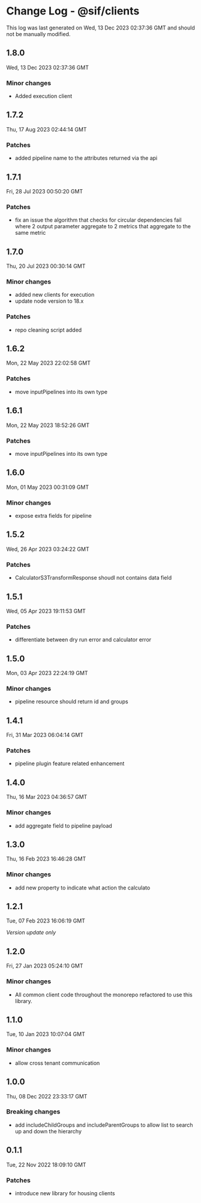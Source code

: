 # Change Log - @sif/clients

This log was last generated on Wed, 13 Dec 2023 02:37:36 GMT and should not be manually modified.

## 1.8.0
Wed, 13 Dec 2023 02:37:36 GMT

### Minor changes

- Added execution client

## 1.7.2
Thu, 17 Aug 2023 02:44:14 GMT

### Patches

- added pipeline name to the attributes returned via the api

## 1.7.1
Fri, 28 Jul 2023 00:50:20 GMT

### Patches

- fix an issue the algorithm that checks for circular dependencies fail where 2 output parameter aggregate to 2 metrics that aggregate to the same metric

## 1.7.0
Thu, 20 Jul 2023 00:30:14 GMT

### Minor changes

- added new clients for execution
- update node version to 18.x

### Patches

- repo cleaning script added

## 1.6.2
Mon, 22 May 2023 22:02:58 GMT

### Patches

- move inputPipelines into its own type

## 1.6.1
Mon, 22 May 2023 18:52:26 GMT

### Patches

- move inputPipelines into its own type

## 1.6.0
Mon, 01 May 2023 00:31:09 GMT

### Minor changes

- expose extra fields for pipeline

## 1.5.2
Wed, 26 Apr 2023 03:24:22 GMT

### Patches

- CalculatorS3TransformResponse shoudl not contains data field

## 1.5.1
Wed, 05 Apr 2023 19:11:53 GMT

### Patches

- differentiate between dry run error and calculator error

## 1.5.0
Mon, 03 Apr 2023 22:24:19 GMT

### Minor changes

- pipeline resource should return id and groups

## 1.4.1
Fri, 31 Mar 2023 06:04:14 GMT

### Patches

- pipeline plugin feature related enhancement

## 1.4.0
Thu, 16 Mar 2023 04:36:57 GMT

### Minor changes

- add aggregate field to pipeline payload

## 1.3.0
Thu, 16 Feb 2023 16:46:28 GMT

### Minor changes

- add new property to indicate what action the calculato

## 1.2.1
Tue, 07 Feb 2023 16:06:19 GMT

_Version update only_

## 1.2.0
Fri, 27 Jan 2023 05:24:10 GMT

### Minor changes

- All common client code throughout the monorepo refactored to use this library.

## 1.1.0
Tue, 10 Jan 2023 10:07:04 GMT

### Minor changes

- allow cross tenant communication

## 1.0.0
Thu, 08 Dec 2022 23:33:17 GMT

### Breaking changes

- add includeChildGroups and includeParentGroups to allow list to search up and down the hierarchy

## 0.1.1
Tue, 22 Nov 2022 18:09:10 GMT

### Patches

- introduce new library for housing clients

